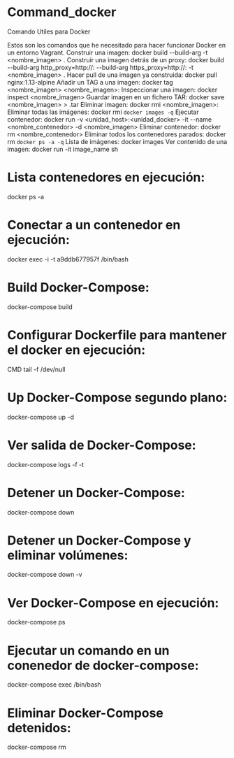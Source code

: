# Command_docker
Comando Utiles para Docker

Estos son los comandos que he necesitado para hacer funcionar Docker en un entorno Vagrant.
Construir una imagen:
docker build --build-arg -t <nombre_imagen> .
Construir una imagen detrás de un proxy:
docker build --build-arg http_proxy=http://<proxy>:<port> --build-arg https_proxy=http://<proxy>:<port> -t <nombre_imagen> .
Hacer pull de una imagen ya construida:
docker pull nginx:1.13-alpine
Añadir un TAG a una imagen:
docker tag <nombre_imagen> <nombre_imagen>:<tag>
Inspeccionar una imagen:
docker inspect <nombre_imagen>
Guardar imagen en un fichero TAR:
docker save <nombre_imagen> > <fichero>.tar
Eliminar imagen:
docker rmi <nombre_imagen>:<TAG>
Eliminar todas las imágenes:
docker rmi `docker images -q`
Ejecutar contenedor:
docker run -v <unidad_host>:<unidad_docker> -it --name <nombre_contenedor> -d <nombre_imagen>
Eliminar contenedor:
docker rm <nombre_contenedor>
Eliminar todos los contenedores parados:
docker rm `docker ps -a -q`
Lista de imágenes:
docker images
Ver contenido de una imagen:
docker run -it image_name sh
  
# Lista contenedores en ejecución:
docker ps -a
  
# Conectar a un contenedor en ejecución:
docker exec -i -t a9ddb677957f /bin/bash

# Build Docker-Compose:
docker-compose build
  
# Configurar Dockerfile para mantener el docker en ejecución:
CMD tail -f /dev/null
  
# Up Docker-Compose segundo plano:
docker-compose up -d
  
# Ver salida de Docker-Compose:
docker-compose logs -f -t

# Detener un Docker-Compose:
docker-compose down
  
# Detener un Docker-Compose y eliminar volúmenes:
docker-compose down -v
  
# Ver Docker-Compose en ejecución:
docker-compose ps

# Ejecutar un comando en un conenedor de docker-compose:
docker-compose exec <nombre-servicio> /bin/bash

# Eliminar Docker-Compose detenidos:
docker-compose rm

